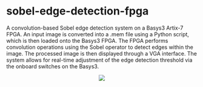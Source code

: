 # sobel-edge-detection-fpga
A convolution-based Sobel edge detection system on a Basys3 Artix-7 FPGA. An input image is converted into a .mem file using a Python script, which is then loaded onto the Basys3 FPGA. The FPGA performs convolution operations using the Sobel operator to detect edges within the image. The processed image is then displayed through a VGA interface. The system allows for real-time adjustment of the edge detection threshold via the onboard switches on the Basys3.
<p align = "center">
  <img src="https://github.com/user-attachments/assets/996b5f9b-7dea-4d06-9649-db518f84a09c">
</p>
